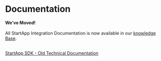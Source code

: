 Documentation
=============
**We’ve Moved!**<br></br>
All StartApp Integration Documentation is now available in our [knowledge Base](https://support.startapp.com/hc/en-us/categories/115000508293-SDK).
<br></br>

[StartApp SDK - Old Technical Documentation](https://github.com/StartApp-SDK/Documentation/wiki)
